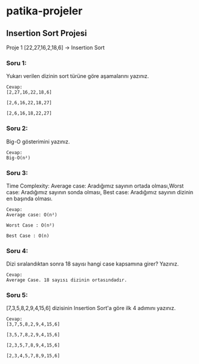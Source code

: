 # patika-projeler

## Insertion Sort Projesi

  Proje 1 [22,27,16,2,18,6] -> Insertion Sort
### Soru 1:
Yukarı verilen dizinin sort türüne göre aşamalarını yazınız. 
```
Cevap:
[2,27,16,22,18,6]

[2,6,16,22,18,27]

[2,6,16,18,22,27]
```

### Soru 2:
Big-O gösterimini yazınız.
```
Cevap:
Big-O(n²)
```
### Soru 3:
Time Complexity: Average case: Aradığımız sayının ortada olması,Worst case: Aradığımız sayının sonda olması, Best case: Aradığımız sayının dizinin en başında olması.
```
Cevap:
Average case: O(n²)

Worst Case : O(n²)

Best Case : O(n)
```
### Soru 4:
Dizi sıralandıktan sonra 18 sayısı hangi case kapsamına girer? Yazınız.
```
Cevap: 
Average Case. 18 sayısı dizinin ortasındadır.
```
### Soru 5:
[7,3,5,8,2,9,4,15,6] dizisinin Insertion Sort'a göre ilk 4 adımını yazınız.
```
Cevap:
[3,7,5,8,2,9,4,15,6]

[3,5,7,8,2,9,4,15,6]

[2,3,5,7,8,9,4,15,6]

[2,3,4,5,7,8,9,15,6]
```
